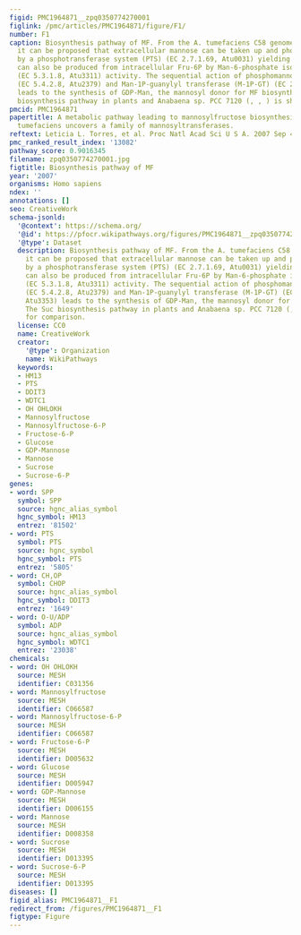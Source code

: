 ```yaml
---
figid: PMC1964871__zpq0350774270001
figlink: /pmc/articles/PMC1964871/figure/F1/
number: F1
caption: Biosynthesis pathway of MF. From the A. tumefaciens C58 genome annotation,
  it can be proposed that extracellular mannose can be taken up and phosphorylated
  by a phosphotransferase system (PTS) (EC 2.7.1.69, Atu0031) yielding Man-6P, which
  can also be produced from intracellular Fru-6P by Man-6-phosphate isomerase (PMI)
  (EC 5.3.1.8, Atu3311) activity. The sequential action of phosphomannomutase (PMM)
  (EC 5.4.2.8, Atu2379) and Man-1P-guanylyl transferase (M-1P-GT) (EC 2.7.7.22, Atu3353)
  leads to the synthesis of GDP-Man, the mannosyl donor for MF biosynthesis. The Suc
  biosynthesis pathway in plants and Anabaena sp. PCC 7120 (, , ) is shown for comparison.
pmcid: PMC1964871
papertitle: A metabolic pathway leading to mannosylfructose biosynthesis in Agrobacterium
  tumefaciens uncovers a family of mannosyltransferases.
reftext: Leticia L. Torres, et al. Proc Natl Acad Sci U S A. 2007 Sep 4;104(36):14318-14323.
pmc_ranked_result_index: '13082'
pathway_score: 0.9016345
filename: zpq0350774270001.jpg
figtitle: Biosynthesis pathway of MF
year: '2007'
organisms: Homo sapiens
ndex: ''
annotations: []
seo: CreativeWork
schema-jsonld:
  '@context': https://schema.org/
  '@id': https://pfocr.wikipathways.org/figures/PMC1964871__zpq0350774270001.html
  '@type': Dataset
  description: Biosynthesis pathway of MF. From the A. tumefaciens C58 genome annotation,
    it can be proposed that extracellular mannose can be taken up and phosphorylated
    by a phosphotransferase system (PTS) (EC 2.7.1.69, Atu0031) yielding Man-6P, which
    can also be produced from intracellular Fru-6P by Man-6-phosphate isomerase (PMI)
    (EC 5.3.1.8, Atu3311) activity. The sequential action of phosphomannomutase (PMM)
    (EC 5.4.2.8, Atu2379) and Man-1P-guanylyl transferase (M-1P-GT) (EC 2.7.7.22,
    Atu3353) leads to the synthesis of GDP-Man, the mannosyl donor for MF biosynthesis.
    The Suc biosynthesis pathway in plants and Anabaena sp. PCC 7120 (, , ) is shown
    for comparison.
  license: CC0
  name: CreativeWork
  creator:
    '@type': Organization
    name: WikiPathways
  keywords:
  - HM13
  - PTS
  - DDIT3
  - WDTC1
  - OH OHLOKH
  - Mannosylfructose
  - Mannosylfructose-6-P
  - Fructose-6-P
  - Glucose
  - GDP-Mannose
  - Mannose
  - Sucrose
  - Sucrose-6-P
genes:
- word: SPP
  symbol: SPP
  source: hgnc_alias_symbol
  hgnc_symbol: HM13
  entrez: '81502'
- word: PTS
  symbol: PTS
  source: hgnc_symbol
  hgnc_symbol: PTS
  entrez: '5805'
- word: CH,OP
  symbol: CHOP
  source: hgnc_alias_symbol
  hgnc_symbol: DDIT3
  entrez: '1649'
- word: O-U/ADP
  symbol: ADP
  source: hgnc_alias_symbol
  hgnc_symbol: WDTC1
  entrez: '23038'
chemicals:
- word: OH OHLOKH
  source: MESH
  identifier: C031356
- word: Mannosylfructose
  source: MESH
  identifier: C066587
- word: Mannosylfructose-6-P
  source: MESH
  identifier: C066587
- word: Fructose-6-P
  source: MESH
  identifier: D005632
- word: Glucose
  source: MESH
  identifier: D005947
- word: GDP-Mannose
  source: MESH
  identifier: D006155
- word: Mannose
  source: MESH
  identifier: D008358
- word: Sucrose
  source: MESH
  identifier: D013395
- word: Sucrose-6-P
  source: MESH
  identifier: D013395
diseases: []
figid_alias: PMC1964871__F1
redirect_from: /figures/PMC1964871__F1
figtype: Figure
---
```

